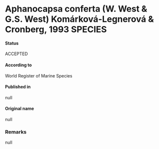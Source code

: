 Aphanocapsa conferta (W. West & G.S. West) Komárková-Legnerová & Cronberg, 1993 SPECIES
=======

#### Status
ACCEPTED

#### According to
World Register of Marine Species

#### Published in
null

#### Original name
null

### Remarks
null
